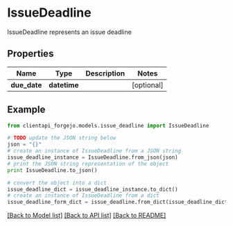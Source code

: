 # IssueDeadline

IssueDeadline represents an issue deadline

## Properties
Name | Type | Description | Notes
------------ | ------------- | ------------- | -------------
**due_date** | **datetime** |  | [optional] 

## Example

```python
from clientapi_forgejo.models.issue_deadline import IssueDeadline

# TODO update the JSON string below
json = "{}"
# create an instance of IssueDeadline from a JSON string
issue_deadline_instance = IssueDeadline.from_json(json)
# print the JSON string representation of the object
print IssueDeadline.to_json()

# convert the object into a dict
issue_deadline_dict = issue_deadline_instance.to_dict()
# create an instance of IssueDeadline from a dict
issue_deadline_form_dict = issue_deadline.from_dict(issue_deadline_dict)
```
[[Back to Model list]](../README.md#documentation-for-models) [[Back to API list]](../README.md#documentation-for-api-endpoints) [[Back to README]](../README.md)


